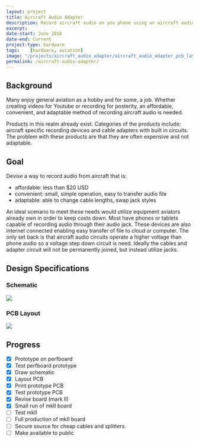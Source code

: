 ```yaml
---
layout: project
title: Aircraft Audio Adapter
description: Record aircraft audio on you phone using an aircraft audio to phone adapter. It supports iPhone and Android.
excerpt: 
date-start: June 2018
date-end: Current
project-type: hardware
tags:    [hardware, aviation]
image: "/projects/aircraft_audio_adapter/aircraft_audio_adapter_pcb_layout.jpg"
permalink: /aircraft-audio-adapter/
---
```


## Background

Many enjoy general aviation as a hobby and for some, a job. Whether creating videos for Youtube or recording for posterity, an affordable, convenient, and adaptable method of recording aircraft audio is needed.

Products in this realm already exist. Categories of the products include: aircraft specific recording devices and cable adapters with built in circuits. The problem with these products are that they are often expensive and not adaptable. 

## Goal

Devise a way to record audio from aircraft that is:
- affordable: less than $20 USD
- convenient: small, simple operation, easy to transfer audio file
- adaptable: able to change cable lengths, swap jack styles

An ideal scenario to meet these needs would utilize equipment aviators already own in order to keep costs down. Most have phones or tablets capable of recording audio through their audio jack. These devices are also internet connected enabling easy transfer of file to cloud or computer. The only set back is that aircraft audio circuits operate a higher voltage than phone audio so a voltage step down circuit is need. Ideally the cables and adapter circuit will not be permanently joined, but instead utilize jacks.

## Design Specifications

### Schematic

![]({{site.baseurl}}/projects/aircraft_audio_adapter/aircraft_audio_adapter_schematic.jpg)

### PCB Layout

<img src="{{site.baseurl}}/projects/aircraft_audio_adapter/aircraft_audio_adapter_pcb_layout.jpg" style="max-height:30em;">

## Progress
- [x] Prototype on perfboard
- [x] Test perfboard prototype
- [x] Draw schematic
- [x] Layout PCB
- [x] Print prototype PCB
- [x] Test prototype PCB
- [x] Revise board (mark II)
- [x] Small run of mkII board
- [ ] Test mkII
- [ ] Full production of mkII board
- [ ] Secure source for cheap cables and splitters.
- [ ] Make available to public
